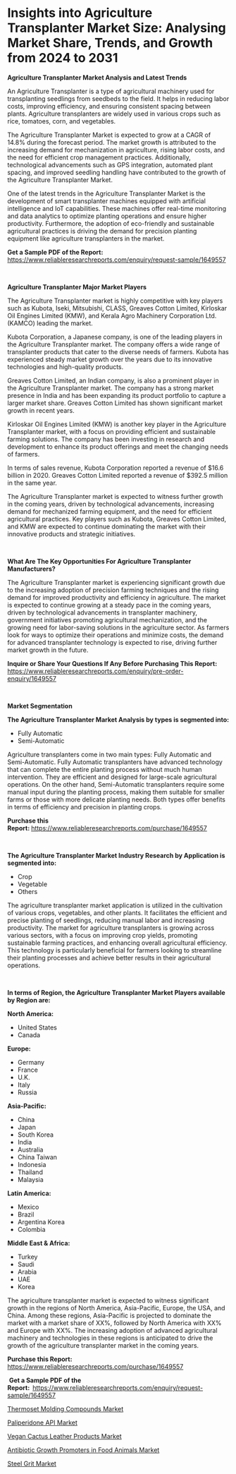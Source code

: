 <p><h1>Insights into Agriculture Transplanter Market Size: Analysing Market Share, Trends, and Growth from 2024 to 2031</h1></p><p><strong>Agriculture Transplanter Market Analysis and Latest Trends</strong></p>
<p><p>An Agriculture Transplanter is a type of agricultural machinery used for transplanting seedlings from seedbeds to the field. It helps in reducing labor costs, improving efficiency, and ensuring consistent spacing between plants. Agriculture transplanters are widely used in various crops such as rice, tomatoes, corn, and vegetables.</p><p>The Agriculture Transplanter Market is expected to grow at a CAGR of 14.8% during the forecast period. The market growth is attributed to the increasing demand for mechanization in agriculture, rising labor costs, and the need for efficient crop management practices. Additionally, technological advancements such as GPS integration, automated plant spacing, and improved seedling handling have contributed to the growth of the Agriculture Transplanter Market.</p><p>One of the latest trends in the Agriculture Transplanter Market is the development of smart transplanter machines equipped with artificial intelligence and IoT capabilities. These machines offer real-time monitoring and data analytics to optimize planting operations and ensure higher productivity. Furthermore, the adoption of eco-friendly and sustainable agricultural practices is driving the demand for precision planting equipment like agriculture transplanters in the market.</p></p>
<p><strong>Get a Sample PDF of the Report:&nbsp;</strong> <a href="https://www.reliableresearchreports.com/enquiry/request-sample/1649557">https://www.reliableresearchreports.com/enquiry/request-sample/1649557</a></p>
<p>&nbsp;</p>
<p><strong>Agriculture Transplanter Major Market Players</strong></p>
<p><p>The Agriculture Transplanter market is highly competitive with key players such as Kubota, Iseki, Mitsubishi, CLASS, Greaves Cotton Limited, Kirloskar Oil Engines Limited (KMW), and Kerala Agro Machinery Corporation Ltd. (KAMCO) leading the market.</p><p>Kubota Corporation, a Japanese company, is one of the leading players in the Agriculture Transplanter market. The company offers a wide range of transplanter products that cater to the diverse needs of farmers. Kubota has experienced steady market growth over the years due to its innovative technologies and high-quality products.</p><p>Greaves Cotton Limited, an Indian company, is also a prominent player in the Agriculture Transplanter market. The company has a strong market presence in India and has been expanding its product portfolio to capture a larger market share. Greaves Cotton Limited has shown significant market growth in recent years.</p><p>Kirloskar Oil Engines Limited (KMW) is another key player in the Agriculture Transplanter market, with a focus on providing efficient and sustainable farming solutions. The company has been investing in research and development to enhance its product offerings and meet the changing needs of farmers.</p><p>In terms of sales revenue, Kubota Corporation reported a revenue of $16.6 billion in 2020. Greaves Cotton Limited reported a revenue of $392.5 million in the same year.</p><p>The Agriculture Transplanter market is expected to witness further growth in the coming years, driven by technological advancements, increasing demand for mechanized farming equipment, and the need for efficient agricultural practices. Key players such as Kubota, Greaves Cotton Limited, and KMW are expected to continue dominating the market with their innovative products and strategic initiatives.</p></p>
<p>&nbsp;</p>
<p><strong>What Are The Key Opportunities For Agriculture Transplanter Manufacturers?</strong></p>
<p><p>The Agriculture Transplanter market is experiencing significant growth due to the increasing adoption of precision farming techniques and the rising demand for improved productivity and efficiency in agriculture. The market is expected to continue growing at a steady pace in the coming years, driven by technological advancements in transplanter machinery, government initiatives promoting agricultural mechanization, and the growing need for labor-saving solutions in the agriculture sector. As farmers look for ways to optimize their operations and minimize costs, the demand for advanced transplanter technology is expected to rise, driving further market growth in the future.</p></p>
<p><strong>Inquire or Share Your Questions If Any Before Purchasing This Report:</strong> <a href="https://www.reliableresearchreports.com/enquiry/pre-order-enquiry/1649557">https://www.reliableresearchreports.com/enquiry/pre-order-enquiry/1649557</a></p>
<p>&nbsp;</p>
<p><strong>Market Segmentation</strong></p>
<p><strong>The Agriculture Transplanter Market Analysis by types is segmented into:</strong></p>
<p><ul><li>Fully Automatic</li><li>Semi-Automatic</li></ul></p>
<p><p>Agriculture transplanters come in two main types: Fully Automatic and Semi-Automatic. Fully Automatic transplanters have advanced technology that can complete the entire planting process without much human intervention. They are efficient and designed for large-scale agricultural operations. On the other hand, Semi-Automatic transplanters require some manual input during the planting process, making them suitable for smaller farms or those with more delicate planting needs. Both types offer benefits in terms of efficiency and precision in planting crops.</p></p>
<p><strong>Purchase this Report:&nbsp;</strong><a href="https://www.reliableresearchreports.com/purchase/1649557">https://www.reliableresearchreports.com/purchase/1649557</a></p>
<p>&nbsp;</p>
<p><strong>The Agriculture Transplanter Market Industry Research by Application is segmented into:</strong></p>
<p><ul><li>Crop</li><li>Vegetable</li><li>Others</li></ul></p>
<p><p>The agriculture transplanter market application is utilized in the cultivation of various crops, vegetables, and other plants. It facilitates the efficient and precise planting of seedlings, reducing manual labor and increasing productivity. The market for agriculture transplanters is growing across various sectors, with a focus on improving crop yields, promoting sustainable farming practices, and enhancing overall agricultural efficiency. This technology is particularly beneficial for farmers looking to streamline their planting processes and achieve better results in their agricultural operations.</p></p>
<p>&nbsp;</p>
<p><strong>In terms of Region, the Agriculture Transplanter Market Players available by Region are:</strong></p>
<p>
    <p> <strong> North America: </strong>
        <ul>
            <li>United States</li>
            <li>Canada</li>
        </ul>
        </p> 
    <p> <strong> Europe: </strong>
        <ul>
            <li>Germany</li>
            <li>France</li>
            <li>U.K.</li>
            <li>Italy</li>
            <li>Russia</li>
        </ul>
        </p> 
    <p> <strong> Asia-Pacific: </strong>
        <ul>
            <li>China</li>
            <li>Japan</li>
            <li>South Korea</li>
            <li>India</li>
            <li>Australia</li>
            <li>China Taiwan</li>
            <li>Indonesia</li>
            <li>Thailand</li>
            <li>Malaysia</li>
        </ul>
        </p> 
    <p> <strong> Latin America: </strong>
        <ul>
            <li>Mexico</li>
            <li>Brazil</li>
            <li>Argentina Korea</li>
            <li>Colombia</li>
        </ul>
        </p> 
    <p> <strong> Middle East & Africa: </strong>
        <ul>
            <li>Turkey</li>
            <li>Saudi</li>
            <li>Arabia</li>
            <li>UAE</li>
            <li>Korea</li>
        </ul>
    </p>
    </p>
<p><p>The agriculture transplanter market is expected to witness significant growth in the regions of North America, Asia-Pacific, Europe, the USA, and China. Among these regions, Asia-Pacific is projected to dominate the market with a market share of XX%, followed by North America with XX% and Europe with XX%. The increasing adoption of advanced agricultural machinery and technologies in these regions is anticipated to drive the growth of the agriculture transplanter market in the coming years.</p></p>
<p><strong>Purchase this Report: </strong><a href="https://www.reliableresearchreports.com/purchase/1649557">https://www.reliableresearchreports.com/purchase/1649557</a></p>
<p>&nbsp;<strong>Get a Sample PDF of the Report:&nbsp;&nbsp;</strong><a href="https://www.reliableresearchreports.com/enquiry/request-sample/1649557">https://www.reliableresearchreports.com/enquiry/request-sample/1649557</a></p>
<p><strong></strong></p>
<p><p><a href="https://medium.com/@danmacdonald740/decoding-thermoset-molding-compounds-market-metrics-market-share-trends-and-growth-patterns-721892992972">Thermoset Molding Compounds Market</a></p><p><a href="https://github.com/julyju69/Market-Research-Report-List-2/blob/main/paliperidone-api-market.md">Paliperidone API Market</a></p><p><a href="https://github.com/gdfhhhj/Market-Research-Report-List-3/blob/main/vegan-cactus-leather-products-market.md">Vegan Cactus Leather Products Market</a></p><p><a href="https://medium.com/@irwingibson727/antibiotic-growth-promoters-in-food-animals-market-competitive-analysis-market-trends-and-afc0198fe6fb">Antibiotic Growth Promoters in Food Animals Market</a></p><p><a href="https://medium.com/@danmacdonald740/steel-grit-market-size-reveals-the-best-marketing-channels-in-global-industry-aa5df02ad713">Steel Grit Market</a></p></p>
